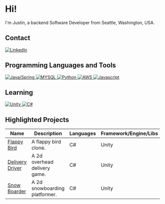 # Hi!
I'm Justin, a backend Software Developer from Seattle, Washington, USA.

## Contact
[
![LinkedIn](https://img.shields.io/badge/LinkedIn-0077B5?style=for-the-badge&logo=linkedin&logoColor=white)
](https://www.linkedin.com/in/justindstein/)

## Programming Languages and Tools
[
![Java/Spring](https://img.shields.io/badge/Java/Spring-white?style=for-the-badge&logo=spring&logoColor=6DB33F)
](https://github.com/justindstein?tab=repositories&q=&type=&language=java)
[
![MYSQL](https://img.shields.io/badge/mysql-4479A1?style=for-the-badge&logo=mysql&logoColor=white)
](https://github.com/justindstein?tab=repositories&q=mysql&type=&language=&sort=)
[
![Python](https://img.shields.io/badge/python-3776AB?style=for-the-badge&logo=python&logoColor=white)
](https://github.com/justindstein?tab=repositories&q=python&type=&language=&sort=)
[
![AWS](https://img.shields.io/badge/aws-white?style=for-the-badge&logo=amazonaws&logoColor=orange)
](https://github.com/justindstein?tab=repositories&q=aws&type=&language=&sort=)
[
![Javascript](https://img.shields.io/badge/JavaScript-323330?style=for-the-badge&logo=javascript&logoColor=F7DF1E)
](https://github.com/justindstein?tab=repositories&q=javascript)
## Learning
[
![Unity](https://img.shields.io/badge/Unity-100000?style=for-the-badge&logo=unity&logoColor=white)
](https://github.com/justindstein?tab=repositories&q=&type=&language=c%23)
[
![C#](https://img.shields.io/badge/C%23-239120?style=for-the-badge&logo=c-sharp&logoColor=white)
](https://github.com/justindstein?tab=repositories&q=unity)
## Highlighted Projects
|Name | Description | Languages | Framework/Engine/Libs |
|------|-------|------| ----- |
| [Flappy Bird](https://github.com/justindstein/flappy-bird) | A flappy bird clone. | C# | Unity 
| [Delivery Driver](https://github.com/justindstein/delivery-driver) | A 2d overhead delivery game. | C# | Unity |
| [Snow Boarder](https://github.com/justindstein/snow-boarder) | A 2d snowboarding platformer. | C# | Unity |
